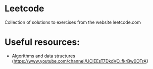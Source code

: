 # Leetcode
Collection of solutions to exercises from the website leetcode.com

# Useful resources:
* Algorithms and data structures (https://www.youtube.com/channel/UClEEsT7DkdVO_fkrBw0OTrA)

